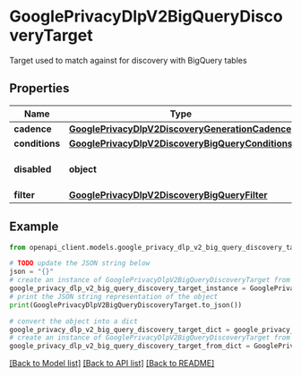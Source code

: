 # GooglePrivacyDlpV2BigQueryDiscoveryTarget

Target used to match against for discovery with BigQuery tables

## Properties

Name | Type | Description | Notes
------------ | ------------- | ------------- | -------------
**cadence** | [**GooglePrivacyDlpV2DiscoveryGenerationCadence**](GooglePrivacyDlpV2DiscoveryGenerationCadence.md) |  | [optional] 
**conditions** | [**GooglePrivacyDlpV2DiscoveryBigQueryConditions**](GooglePrivacyDlpV2DiscoveryBigQueryConditions.md) |  | [optional] 
**disabled** | **object** | Do not profile the tables. | [optional] 
**filter** | [**GooglePrivacyDlpV2DiscoveryBigQueryFilter**](GooglePrivacyDlpV2DiscoveryBigQueryFilter.md) |  | [optional] 

## Example

```python
from openapi_client.models.google_privacy_dlp_v2_big_query_discovery_target import GooglePrivacyDlpV2BigQueryDiscoveryTarget

# TODO update the JSON string below
json = "{}"
# create an instance of GooglePrivacyDlpV2BigQueryDiscoveryTarget from a JSON string
google_privacy_dlp_v2_big_query_discovery_target_instance = GooglePrivacyDlpV2BigQueryDiscoveryTarget.from_json(json)
# print the JSON string representation of the object
print(GooglePrivacyDlpV2BigQueryDiscoveryTarget.to_json())

# convert the object into a dict
google_privacy_dlp_v2_big_query_discovery_target_dict = google_privacy_dlp_v2_big_query_discovery_target_instance.to_dict()
# create an instance of GooglePrivacyDlpV2BigQueryDiscoveryTarget from a dict
google_privacy_dlp_v2_big_query_discovery_target_from_dict = GooglePrivacyDlpV2BigQueryDiscoveryTarget.from_dict(google_privacy_dlp_v2_big_query_discovery_target_dict)
```
[[Back to Model list]](../README.md#documentation-for-models) [[Back to API list]](../README.md#documentation-for-api-endpoints) [[Back to README]](../README.md)


